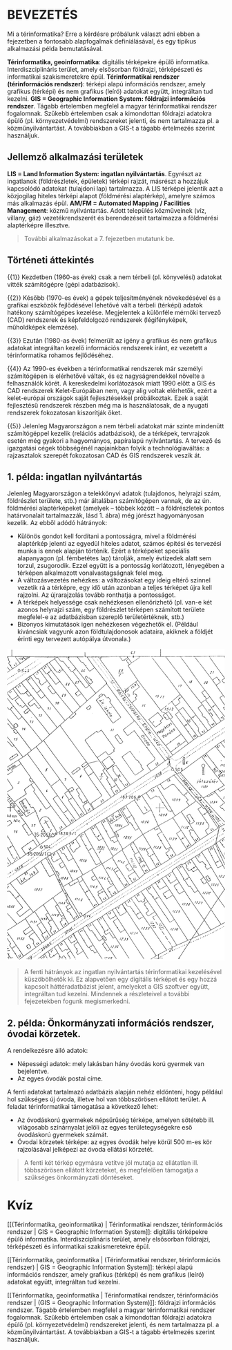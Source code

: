 # BEVEZETÉS

Mi a térinformatika? Erre a kérdésre próbálunk választ adni ebben a fejezetben a fontosabb alapfogalmak definiálásával, és egy tipikus alkalmazási példa bemutatásával.

__Térinformatika, geoinformatika__: digitális térképekre épülő informatika. Interdiszciplináris terület, amely elsősorban földrajzi, térképészeti és informatikai szakismeretekre épül.
__Térinformatikai rendszer (térinformációs rendszer)__: térképi alapú információs rendszer, amely grafikus (térképi) és nem grafikus (leíró) adatokat együtt, integráltan tud kezelni.
__GIS = Geographic Information System: földrajzi információs rendszer__. Tágabb értelemben megfelel a magyar térinformatikai rendszer fogalomnak. Szűkebb értelemben csak a kimondottan földrajzi adatokra épülő (pl. környezetvédelmi) rendszereket jelenti, és nem tartalmazza pl. a közműnyilvántartást. A továbbiakban a GIS-t a tágabb értelmezés szerint használjuk.


## Jellemző alkalmazási területek

__LIS = Land Information System: ingatlan nyilvántartás__. Egyrészt az ingatlanok (földrészletek, épületek) térképi rajzát, másrészt a hozzájuk kapcsolódó adatokat (tulajdoni lap) tartalmazza. A LIS térképei jelentik azt a közjogilag hiteles térképi alapot (földmérési alaptérkép), amelyre számos más alkalmazás épül.
__AM/FM = Automated Mapping / Facilities Management__: közmű nyilvántartás. Adott település közműveinek (víz, villany, gáz) vezetékrendszerét és berendezéseit tartalmazza a földmérési alaptérképre illesztve.

> További alkalmazásokat a 7. fejezetben mutatunk be.


## Történeti áttekintés

{{1}}
Kezdetben (1960-as évek) csak a nem térbeli (pl. könyvelési) adatokat vitték számítógépre (gépi adatbázisok).

{{2}}
Később (1970-es évek) a gépek teljesítményének növekedésével és a grafikai eszközök fejlődésével lehetővé vált a térbeli (térképi) adatok hatékony számítógépes kezelése. Megjelentek a különféle mérnöki tervező (CAD) rendszerek és képfeldolgozó rendszerek (légifényképek, műholdképek elemzése).

{{3}}
Ezután (1980-as évek) felmerült az igény a grafikus és nem grafikus adatokat integráltan kezelő információs rendszerek iránt, ez vezetett a térinformatika rohamos fejlődéséhez.

{{4}}
Az 1990-es években a térinformatikai rendszerek már személyi számítógépen is elérhetővé váltak, és ez nagyságrendekkel növelte a felhasználók körét.
A kereskedelmi korlátozások miatt 1990 előtt a GIS és CAD rendszerek Kelet-Európában nem, vagy alig voltak elérhetők, ezért a kelet-európai országok saját fejlesztésekkel próbálkoztak. Ezek a saját fejlesztésű rendszerek részben még ma is használatosak, de a nyugati rendszerek fokozatosan kiszorítják őket.

{{5}}
Jelenleg Magyarországon a nem térbeli adatokat már szinte mindenütt számítógéppel kezelik (relációs adatbázisok), de a térképek, tervrajzok esetén még gyakori a hagyományos, papíralapú nyilvántartás. A tervező és igazgatási cégek többségénél napjainkban folyik a technológiaváltás: a rajzasztalok szerepét fokozatosan CAD és GIS rendszerek veszik át.


## 1. példa: ingatlan nyilvántartás
Jelenleg Magyarországon a telekkönyvi adatok (tulajdonos, helyrajzi szám, földrészlet területe, stb.) már általában számítógépen vannak, de az ún. földmérési alaptérképeket (amelyek – többek között – a földrészletek pontos határvonalait tartalmazzák, lásd 1. ábra) még jórészt hagyományosan kezelik. Az ebből adódó hátrányok:

 - Különös gondot kell fordítani a pontosságra, mivel a földmérési alaptérkép jelenti az egyedül hiteles adatot, számos építési és tervezési munka is ennek alapján történik. Ezért a térképeket speciális alapanyagon (pl. fémbetétes lap) tárolják, amely évtizedek alatt sem torzul, zsugorodik. Ezzel együtt is a pontosság korlátozott, lényegében a térképen alkalmazott vonalvastagságnak felel meg.
 - A változásvezetés nehézkes: a változásokat egy ideig eltérő színnel vezetik rá a térképre, egy idő után azonban a teljes térképet újra kell rajzolni. Az újrarajzolás tovább ronthatja a pontosságot.
 - A térképek helyessége csak nehézkesen ellenőrizhető (pl. van-e két azonos helyrajzi szám, egy földrészlet térképen számított területe megfelel-e az adatbázisban szereplő területértéknek, stb.)
 - Bizonyos kimutatások igen nehézkesen végezhetők el. (Például kíváncsiak vagyunk azon földtulajdonosok adataira, akiknek a földjét érinti egy tervezett autópálya útvonala.)

![1. ábra: 1:2000 méretarányú földmérési alaptérkép (kataszteri térkép) részlete.](gis_1abra.jpg)

> A fenti hátrányok az ingatlan nyilvántartás térinformatikai kezelésével küszöbölhetők ki. Ez alapvetően egy digitális térképet és egy hozzá kapcsolt háttéradatbázist jelent, amelyeket a GIS szoftver együtt, integráltan tud kezelni. Mindennek a részleteivel a további fejezetekben fogunk megismerkedni.

## 2. példa: Önkormányzati információs rendszer, óvodai körzetek. 

A rendelkezésre álló adatok:

 - Népességi adatok: mely lakásban hány óvodás korú gyermek van bejelentve.
 - Az egyes óvodák postai címe.

A fenti adatokat tartalmazó adatbázis alapján nehéz eldönteni, hogy például hol szükséges új óvoda, illetve hol van többszörösen ellátott terület. A feladat térinformatikai támogatása a következő lehet:

 - Az óvodáskorú gyermekek népsűrűség térképe, amelyen sötétebb ill. világosabb színárnyalat jelöli az egyes területegységekre eső óvodáskorú gyermekek számát.
 - Óvodai körzetek térképe: az egyes óvodák helye körül 500 m-es kör rajzolásával jelképezi az óvoda ellátási körzetét.

> A fenti két térkép egymásra vetítve jól mutatja az ellátatlan ill. többszörösen ellátott körzeteket, és megfelelően támogatja a szükséges önkormányzati döntéseket.
 
# Kvíz

[[(Térinformatika, geoinformatika) | Térinformatikai rendszer, térinformációs rendszer | GIS = Geographic Information System]]: digitális térképekre épülő informatika. Interdiszciplináris terület, amely elsősorban földrajzi, térképészeti és informatikai szakismeretekre épül.

[[Térinformatika, geoinformatika | (Térinformatikai rendszer, térinformációs rendszer) | GIS = Geographic Information System]]: térképi alapú információs rendszer, amely grafikus (térképi) és nem grafikus (leíró) adatokat együtt, integráltan tud kezelni.

[[Térinformatika, geoinformatika | Térinformatikai rendszer, térinformációs rendszer | (GIS = Geographic Information System)]]: földrajzi információs rendszer. Tágabb értelemben megfelel a magyar térinformatikai rendszer fogalomnak. Szűkebb értelemben csak a kimondottan földrajzi adatokra épülő (pl. környezetvédelmi) rendszereket jelenti, és nem tartalmazza pl. a közműnyilvántartást. A továbbiakban a GIS-t a tágabb értelmezés szerint használjuk.
